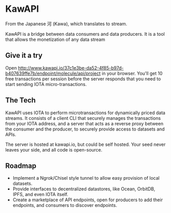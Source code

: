 # KawAPI

From the Japanese 河 (Kawa), which translates to stream.

KawAPI is a bridge between data consumers and data producers. It is a tool that allows the monetization of any data stream

## Give it a try

Open http://www.kawapi.io/37c1e3be-da52-4f85-b97d-b407639ffe7b/endpoint/molecule/api/project in your browser. You'll get 10 free transactions per session before the server responds that you need to start sending IOTA micro-transactions.

## The Tech

KawAPI uses IOTA to perform microtransactions for dynamically priced data streams. It consists of a client CLI that securely manages the transactions from your IOTA address, and a server that acts as a reverse proxy between the consumer and the producer, to securely provide access to datasets and APIs.

The server is hosted at kawapi.io, but could be self hosted. Your seed never leaves your side, and all code is open-source. 

## Roadmap

* Implement a Ngrok/Chisel style tunnel to allow easy provision of local datasets.
* Provide interfaces to decentralized datastores, like Ocean, OrbitDB, IPFS, and even IOTA itself.
* Create a marketplace of API endpoints, open for producers to add their endpoints, and consumers to discover endpoints.